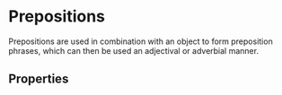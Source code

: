 # Prepositions
<!-- +elementInfo -->
<!-- !preposition -->
Prepositions are used in combination with an object to form preposition phrases, which can then be used an adjectival or adverbial manner.
<!-- !preposition -->

## Properties
<!-- +propertySummary -->